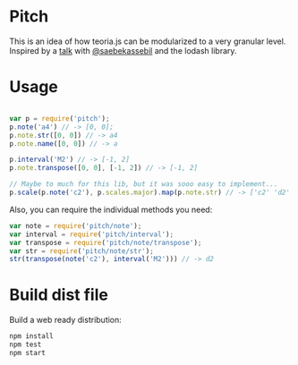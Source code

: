 # Pitch

This is an idea of how teoria.js can be modularized to a very granular level. Inspired by a [talk](https://github.com/saebekassebil/teoria/issues/78) with [@saebekassebil](https://github.com/saebekassebil) and the lodash library.

# Usage

```js

var p = require('pitch');
p.note('a4') // -> [0, 0];
p.note.str([0, 0]) // -> a4
p.note.name([0, 0]) // -> a

p.interval('M2') // -> [-1, 2]
p.note.transpose([0, 0], [-1, 2]) // -> [-1, 2]

// Maybe to much for this lib, but it was sooo easy to implement...
p.scale(p.note('c2'), p.scales.major).map(p.note.str) // -> ['c2' 'd2' 'e2' 'f2' 'g2' 'a2' 'b2']
```

Also, you can require the individual methods you need:

```js
var note = require('pitch/note');
var interval = require('pitch/interval');
var transpose = require('pitch/note/transpose');
var str = require('pitch/note/str');
str(transpose(note('c2'), interval('M2'))) // -> d2
```

# Build dist file

Build a web ready distribution:

```bash
npm install
npm test
npm start
```
